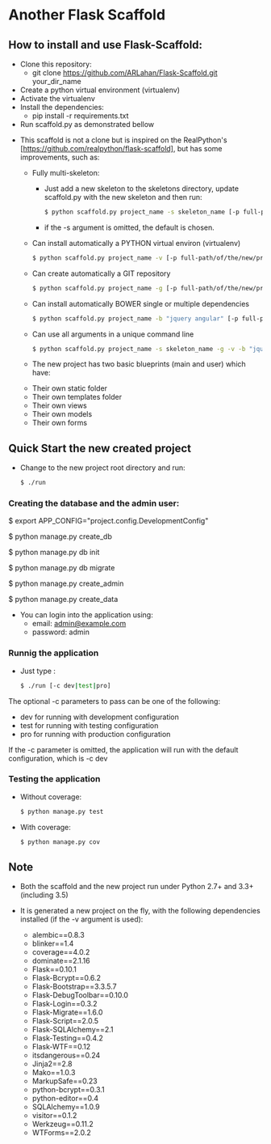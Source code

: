 # Another Flask Scaffold

## How to install and use Flask-Scaffold:
  - Clone this repository:
    - git clone https://github.com/ARLahan/Flask-Scaffold.git your_dir_name
  - Create a python virtual environment (virtualenv)
  - Activate the virtualenv
  - Install the dependencies:
    - pip install -r requirements.txt
  - Run scaffold.py as demonstrated bellow

* This scaffold is not a clone but is inspired on the
  RealPython's [https://github.com/realpython/flask-scaffold], but has some improvements, such as:

  * Fully multi-skeleton:
    - Just add a new skeleton to the skeletons directory,
      update scaffold.py with the new skeleton and then run:

      ```sh
      $ python scaffold.py project_name -s skeleton_name [-p full-path/of/the/new/project]
      ```
    - if the -s argument is omitted, the default is chosen.

  * Can install automatically a PYTHON virtual environ (virtualenv)

    ```sh
    $ python scaffold.py project_name -v [-p full-path/of/the/new/project]
    ```

  * Can create automatically a GIT repository

    ```sh
    $ python scaffold.py project_name -g [-p full-path/of/the/new/project]
    ```

  * Can install automatically BOWER single or multiple dependencies

    ```sh
    $ python scaffold.py project_name -b "jquery angular" [-p full-path/of/the/new/project]
    ```

  * Can use all arguments in a unique command line

    ```sh
    $ python scaffold.py project_name -s skeleton_name -g -v -b "jquery angular" [-p full-path/of/the/new/project]
    ```

  * The new project has two basic blueprints (main and user) which have:
   - Their own static folder
   - Their own templates folder
   - Their own views
   - Their own models
   - Their own forms


## Quick Start the new created project

  * Change to the new project root directory and run:

    ```sh
    $ ./run
    ```

### Creating the database and the admin user:

  $ export APP_CONFIG="project.config.DevelopmentConfig"
  
  $ python manage.py create_db
  
  $ python manage.py db init
  
  $ python manage.py db migrate
  
  $ python manage.py create_admin
  
  $ python manage.py create_data
  

  * You can login into the application using:
    - email: admin@example.com
    - password: admin

### Runnig the application
  * Just type :

    ```sh
    $ ./run [-c dev|test|pro]
    ```

The optional -c parameters to pass can be one of the following:
   - dev   for running with development configuration
   - test  for running with testing configuration
   - pro   for running with production configuration

 If the -c parameter is omitted, the application will run with
 the default configuration, which is -c dev


### Testing the application

 * Without coverage:

    ```sh
    $ python manage.py test
    ```

 * With coverage:

    ```sh
    $ python manage.py cov
    ```

## Note

* Both the scaffold and the new project run under Python 2.7+ and 3.3+ (including 3.5)

* It is generated a new project on the fly, with the following
 dependencies installed (if the -v argument is used):
  - alembic==0.8.3
  - blinker==1.4
  - coverage==4.0.2
  - dominate==2.1.16
  - Flask==0.10.1
  - Flask-Bcrypt==0.6.2
  - Flask-Bootstrap==3.3.5.7
  - Flask-DebugToolbar==0.10.0
  - Flask-Login==0.3.2
  - Flask-Migrate==1.6.0
  - Flask-Script==2.0.5
  - Flask-SQLAlchemy==2.1
  - Flask-Testing==0.4.2
  - Flask-WTF==0.12
  - itsdangerous==0.24
  - Jinja2==2.8
  - Mako==1.0.3
  - MarkupSafe==0.23
  - python-bcrypt==0.3.1
  - python-editor==0.4
  - SQLAlchemy==1.0.9
  - visitor==0.1.2
  - Werkzeug==0.11.2
  - WTForms==2.0.2
